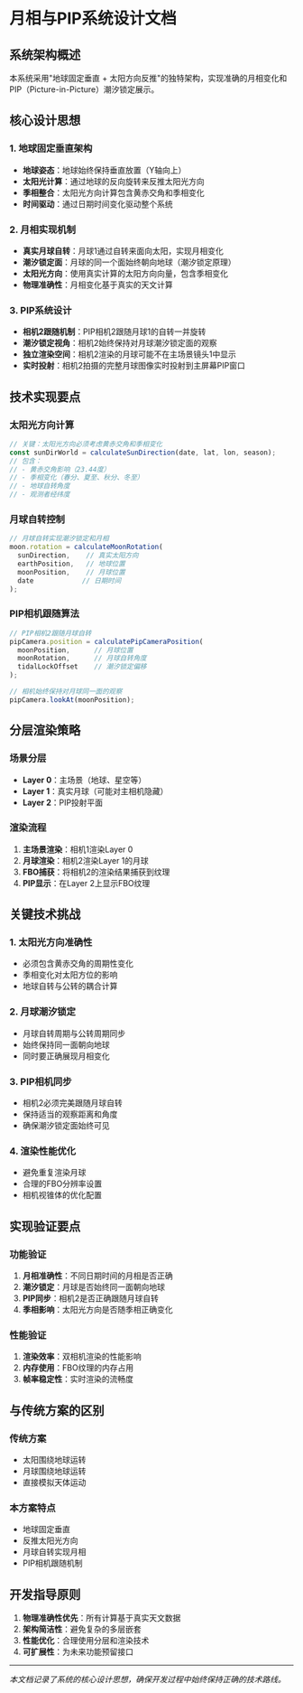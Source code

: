 # 月相与PIP系统设计文档

## 系统架构概述

本系统采用"地球固定垂直 + 太阳方向反推"的独特架构，实现准确的月相变化和PIP（Picture-in-Picture）潮汐锁定展示。

## 核心设计思想

### 1. 地球固定垂直架构
- **地球姿态**：地球始终保持垂直放置（Y轴向上）
- **太阳光计算**：通过地球的反向旋转来反推太阳光方向
- **季相整合**：太阳光方向计算包含黄赤交角和季相变化
- **时间驱动**：通过日期时间变化驱动整个系统

### 2. 月相实现机制
- **真实月球自转**：月球1通过自转来面向太阳，实现月相变化
- **潮汐锁定面**：月球的同一个面始终朝向地球（潮汐锁定原理）
- **太阳光方向**：使用真实计算的太阳方向向量，包含季相变化
- **物理准确性**：月相变化基于真实的天文计算

### 3. PIP系统设计
- **相机2跟随机制**：PIP相机2跟随月球1的自转一并旋转
- **潮汐锁定视角**：相机2始终保持对月球潮汐锁定面的观察
- **独立渲染空间**：相机2渲染的月球可能不在主场景镜头1中显示
- **实时投射**：相机2拍摄的完整月球图像实时投射到主屏幕PIP窗口

## 技术实现要点

### 太阳光方向计算
```typescript
// 关键：太阳光方向必须考虑黄赤交角和季相变化
const sunDirWorld = calculateSunDirection(date, lat, lon, season);
// 包含：
// - 黄赤交角影响（23.44度）
// - 季相变化（春分、夏至、秋分、冬至）
// - 地球自转角度
// - 观测者经纬度
```

### 月球自转控制
```typescript
// 月球自转实现潮汐锁定和月相
moon.rotation = calculateMoonRotation(
  sunDirection,    // 真实太阳方向
  earthPosition,   // 地球位置
  moonPosition,    // 月球位置
  date            // 日期时间
);
```

### PIP相机跟随算法
```typescript
// PIP相机2跟随月球自转
pipCamera.position = calculatePipCameraPosition(
  moonPosition,      // 月球位置
  moonRotation,      // 月球自转角度
  tidalLockOffset    // 潮汐锁定偏移
);

// 相机始终保持对月球同一面的观察
pipCamera.lookAt(moonPosition);
```

## 分层渲染策略

### 场景分层
- **Layer 0**：主场景（地球、星空等）
- **Layer 1**：真实月球（可能对主相机隐藏）
- **Layer 2**：PIP投射平面

### 渲染流程
1. **主场景渲染**：相机1渲染Layer 0
2. **月球渲染**：相机2渲染Layer 1的月球
3. **FBO捕获**：将相机2的渲染结果捕获到纹理
4. **PIP显示**：在Layer 2上显示FBO纹理

## 关键技术挑战

### 1. 太阳光方向准确性
- 必须包含黄赤交角的周期性变化
- 季相变化对太阳方位的影响
- 地球自转与公转的耦合计算

### 2. 月球潮汐锁定
- 月球自转周期与公转周期同步
- 始终保持同一面朝向地球
- 同时要正确展现月相变化

### 3. PIP相机同步
- 相机2必须完美跟随月球自转
- 保持适当的观察距离和角度
- 确保潮汐锁定面始终可见

### 4. 渲染性能优化
- 避免重复渲染月球
- 合理的FBO分辨率设置
- 相机视锥体的优化配置

## 实现验证要点

### 功能验证
1. **月相准确性**：不同日期时间的月相是否正确
2. **潮汐锁定**：月球是否始终同一面朝向地球
3. **PIP同步**：相机2是否正确跟随月球自转
4. **季相影响**：太阳光方向是否随季相正确变化

### 性能验证
1. **渲染效率**：双相机渲染的性能影响
2. **内存使用**：FBO纹理的内存占用
3. **帧率稳定性**：实时渲染的流畅度

## 与传统方案的区别

### 传统方案
- 太阳围绕地球运转
- 月球围绕地球运转
- 直接模拟天体运动

### 本方案特点
- 地球固定垂直
- 反推太阳光方向
- 月球自转实现月相
- PIP相机跟随机制

## 开发指导原则

1. **物理准确性优先**：所有计算基于真实天文数据
2. **架构简洁性**：避免复杂的多层嵌套
3. **性能优化**：合理使用分层和渲染技术
4. **可扩展性**：为未来功能预留接口

---

*本文档记录了系统的核心设计思想，确保开发过程中始终保持正确的技术路线。*